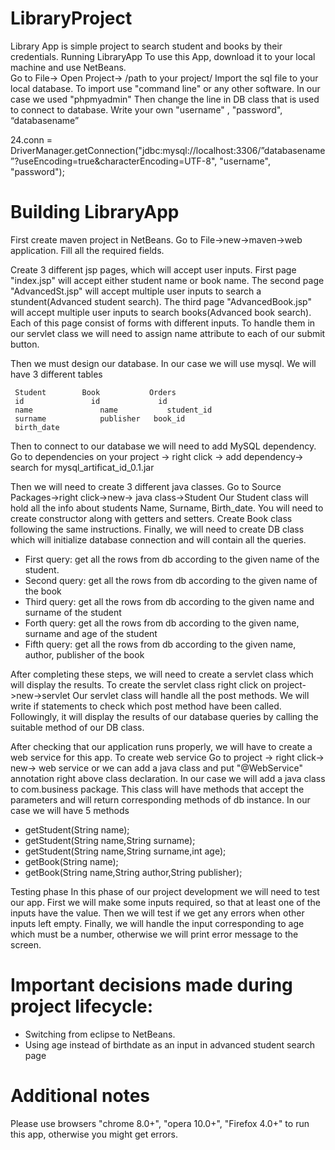 # LibraryProject
Library App is simple project to search student and books by their credentials.
Running LibraryApp
To use this App, download it to your local machine and use NetBeans.        
Go to File-> Open Project-> /path to your project/
Import the sql file to your local database. To import use "command line" or any other software. In our case we used "phpmyadmin"
Then change the line in DB class that is used to connect to database. Write your own "username" , "password", “databasename”

24.conn = DriverManager.getConnection("jdbc:mysql://localhost:3306/”databasename”?useEncoding=true&characterEncoding=UTF-8", "username", "password");


# Building LibraryApp

First create maven project in NetBeans. Go to File->new->maven->web application.
Fill all the required fields.

Create 3 different jsp pages, which will accept user inputs. First page "index.jsp" will accept either student name or book name.
The second page "AdvancedSt.jsp" will accept multiple user inputs to search a stundent(Advanced student search).
The third page "AdvancedBook.jsp" will accept multiple user inputs to search books(Advanced book search).
Each of this page consist of forms with different inputs. To handle them in our servlet class 
we will need to assign name attribute to each of our submit button.

Then we must design our database. In our case we will use mysql. We will have 3 different tables

```
 Student 	  	Book		   Orders
 id			      id		     id
 name		    	name		   student_id
 surname		  	publisher 	book_id
 birth_date
```

Then to connect to our database we will need to add MySQL dependency. 
Go to dependencies on your project -> right click -> add dependency-> search for mysql_artificat_id_0.1.jar

Then we will need to create 3 different java classes. Go to Source Packages->right click->new-> java class->Student
Our Student class will hold all the info about students Name, Surname, Birth_date. You will need to create constructor along with getters and setters.
Create Book class following the same instructions.
Finally, we will need to create DB class which will initialize database connection and will contain all the queries.

- First query: get all the rows from db according to the given name of the student.
- Second query: get all the rows from db according to the given name of the book
- Third query: get all the rows from db according to the given name and surname of the student
- Forth query: get all the rows from db according to the given name, surname and age of the student
- Fifth query: get all the rows from db according to the given name, author, publisher of the book

After completing these steps, we will need to create a servlet class which will display the results.
To create the servlet class right click on project->new->servlet
Our servlet class will handle all the post methods. We will write if statements to check which post method have been called.
Followingly, it will display the results of our database queries by calling the suitable method of our DB class.

After checking that our application runs properly, we will have to create a web service for this app. To create web service Go to project ->
right click-> new-> web service or we can add a java class and put "@WebService" annotation right above class declaration.
In our case we will add a java class to com.business package. 
This class will have methods that accept the parameters and will return corresponding methods of db instance.
In our case we will have 5 methods
- getStudent(String name);
- getStudent(String name,String surname);
- getStudent(String name,String surname,int age);
- getBook(String name);
- getBook(String name,String author,String publisher);

Testing phase
In this phase of our project development we will need to test our app. First we will make some inputs required, so that at least one of the inputs have the value.
Then we will test if we get any errors when other inputs left empty. Finally, we will handle the input corresponding to age which must be a number, otherwise 
we will print error message to the screen.



# Important decisions made during project lifecycle:

- Switching from eclipse to NetBeans.
- Using age instead of birthdate as an input in advanced student search page

# Additional notes
Please use browsers "chrome 8.0+", "opera 10.0+", "Firefox 4.0+" to run this app, otherwise you might get errors.



